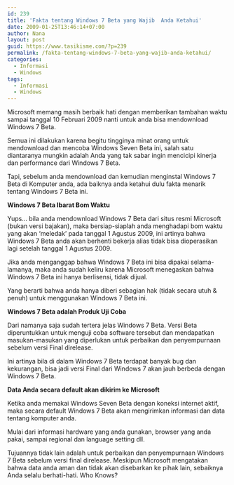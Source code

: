 ```yaml
---
id: 239
title: 'Fakta tentang Windows 7 Beta yang Wajib  Anda Ketahui'
date: 2009-01-25T13:46:14+07:00
author: Nana
layout: post
guid: https://www.tasikisme.com/?p=239
permalink: /fakta-tentang-windows-7-beta-yang-wajib-anda-ketahui/
categories:
  - Informasi
  - Windows
tags:
  - Informasi
  - Windows
---
```

Microsoft memang masih berbaik hati dengan memberikan tambahan waktu sampai tanggal 10 Februari 2009 nanti untuk anda bisa mendownload Windows 7 Beta.

Semua ini dilakukan karena begitu tingginya minat orang untuk mendownload dan mencoba Windows Seven Beta ini, salah satu diantaranya mungkin adalah Anda yang tak sabar ingin mencicipi kinerja dan performance dari Windows 7 Beta.

Tapi, sebelum anda mendownload dan kemudian menginstal Windows 7 Beta di Komputer anda, ada baiknya anda ketahui dulu fakta menarik tentang Windows 7 Beta ini.

**Windows 7 Beta Ibarat Bom Waktu**

Yups… bila anda mendownload Windows 7 Beta dari situs resmi Microsoft (bukan versi bajakan), maka bersiap-siaplah anda menghadapi bom waktu yang akan ‘meledak’ pada tanggal 1 Agustus 2009, ini artinya bahwa Windows 7 Beta anda akan berhenti bekerja alias tidak bisa dioperasikan lagi setelah tanggal 1 Agustus 2009.

Jika anda menganggap bahwa Windows 7 Beta ini bisa dipakai selama-lamanya, maka anda sudah keliru karena Microsoft menegaskan bahwa Windows 7 Beta ini hanya berlisensi, tidak dijual.

Yang berarti bahwa anda hanya diberi sebagian hak (tidak secara utuh & penuh) untuk menggunakan Windows 7 Beta ini.

**Windows 7 Beta adalah Produk Uji Coba**

Dari namanya saja sudah tertera jelas Windows 7 Beta. Versi Beta diperuntukkan untuk menguji coba software tersebut dan mendapatkan masukan-masukan yang diperlukan untuk perbaikan dan penyempurnaan sebelum versi Final direlease.

Ini artinya bila di dalam Windows 7 Beta terdapat banyak bug dan kekurangan, bisa jadi versi Final dari Windows 7 akan jauh berbeda dengan Windows 7 Beta.

**Data Anda secara default akan dikirim ke Microsoft**

Ketika anda memakai Windows Seven Beta dengan koneksi internet aktif, maka secara default Windows 7 Beta akan mengirimkan informasi dan data tentang komputer anda.

Mulai dari informasi hardware yang anda gunakan, browser yang anda pakai, sampai regional dan language setting dll.

Tujuannya tidak lain adalah untuk perbaikan dan penyempurnaan Windows 7 Beta sebelum versi final direlease. Meskipun Microsoft mengatakan bahwa data anda aman dan tidak akan disebarkan ke pihak lain, sebaiknya Anda selalu berhati-hati. Who Knows?